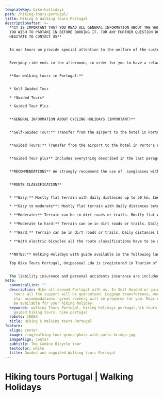 ```yaml
---
templateKey: bike-hollidays
path: /hiking-tours-portugal/
title: Hiking & Walking tours Portugal
descriptionafter: >-
  **IT IS IMPORTANT THAT YOU READ ALL GENERAL INFORMATION ABOUT THE WALKING TOUR
  YOU WISH TO PARTAKE IN BEFORE BOOKING IT. FOR ANY FURTHER QUESTION DO NOT
  HESITATE TO CONTACT US**


  In our tours we provide special attention to the welfare of the customer. Therefore, guided tours have the appropriate pace to allow you to enjoy the scenery and the way of life of the Portuguese.


  Everyday ride ends in the afternoon, in order for you to have a relaxation period, before the next gastronomic experience, where you can taste regional flavors. We always aim at providing an exceptional adventure with a little extra spice.


  **Our walking tours in Portugal:**


  * Self Guided Tour

  * *Guided Tours* 

  * Guided Tour Plus


  **GENERAL INFORMATION ABOUT CYCLING HOLIDAYS (IMPORTANT)**


  **Self-Guided Tour:** Transfer from the airport to the hotel in Porto's  or Lisbon city center is guaranteed. All hotels are booked by us, so all you need to do is the check-in once you get to each hotel. The **walking** tour is made ​​with the aid of a GPS and your luggage is transferred every morning to the next hotel, meaning that you only take with you what you find necessary. Transfer from the destination back to Porto or Lisbon is also guaranteed.


  **Guided Tours:** Transfer from the airport to the hotel in Porto's or Lisbon city center is guaranteed. The **walking** tour is made with the aid of a guide and a support van. They will be in charge of making sure that everything goes as smooth as possible. The guide and the support van will provide for everything you need, as well as water and snacks and the transport for an eventual dropout. Lunches and dinners are organized by the guides for the group. Transfer from the destination back to Porto or Lisbon is also guaranteed.


  **Guided Tour plus** Includes everything described in the last paragraph of Guided tours, plus daily lunches and dinners of typical dishes of the Portuguese regions.


  **RECOMMENDATIONS** We strongly recommend the use of  sunglasses with UV protection and sportive clothing, including shorts or pants and also a waterproof wind cuts. 


  **ROUTE CLASSIFICATION**


  * **Easy:** Mostly flat terrain with daily distances up to 50 km. Inexperient level.

  * **Easy to moderate**: Mostly flat terrain with daily distances between 50 km and 75 km. Short climbs up to 30% of the whole route. For inexperient cyclist with some fitness preparation.

  * **Moderate:** Terrain can be in dirt roads or trails. Mostly flat with daily distances between 50km and 75km with some climbs up to 40% of the whole route. For cyclist with fitness preparation.

  * **Moderate to hard:** Terrain can be in dirt roads or trails. Daily distances between 50km and 75km with moderate climbs up to 60% of the whole route. For cyclist with fitness preparation that want to challenge themselves.

  * **Hard:** Terrain can be in dirt roads or trails. Daily distances between 50km and 100km with strong climbs up to 60% of the whole route. For experienced cyclists.

  * **With electric bicycles all the route classifications have to be adapted and will be mostly easy for the majority of the cyclists.**


  **NOTES:** Walking Holidays with guide available in the following languages: Portugues, Spanish and English.

  Top Bike Tours Portugal, Unipessoal Lda is iregistered in Tourism of Portugal with RNAAT number 7/2014.


  The liability insurance and personal accidents insurance are included only in guided tours.
meta:
  canonicalLink: ""
  description: Hike all around Portugal with us. In Self Guided or guided walking
    tours all the support will be guaranteed. Luggage transference, meals, four
    star accommodations, great scenery will be prepared for you. Maps will also
    be available for your hiking holiday.
  keywords: walking Tours Portugal, hiking holidays portugal,hik tours portugal,
    guided hiking tours, hike portugal
  robots: INDEX
  title: Hiking & Walking tours Portugal
feature:
  align: center
  image: /img/walking-tour-group-photo-with-porto-bridge.jpg
  imageAlign: center
  subtitle: The Camino Bicycle tour
  textcolor: white
  title: Guided and unguided Walking tours Portugal
---
```

# Hiking tours Portugal | Walking Holidays